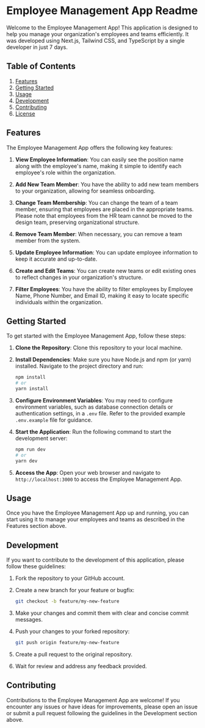# Employee Management App Readme

Welcome to the Employee Management App! This application is designed to help you manage your organization's employees and teams efficiently. It was developed using Next.js, Tailwind CSS, and TypeScript by a single developer in just 7 days.

## Table of Contents

1. [Features](#features)
2. [Getting Started](#getting-started)
3. [Usage](#usage)
4. [Development](#development)
5. [Contributing](#contributing)
6. [License](#license)

## Features

The Employee Management App offers the following key features:

1. **View Employee Information**: You can easily see the position name along with the employee's name, making it simple to identify each employee's role within the organization.

2. **Add New Team Member**: You have the ability to add new team members to your organization, allowing for seamless onboarding.

3. **Change Team Membership**: You can change the team of a team member, ensuring that employees are placed in the appropriate teams. Please note that employees from the HR team cannot be moved to the design team, preserving organizational structure.

4. **Remove Team Member**: When necessary, you can remove a team member from the system.

5. **Update Employee Information**: You can update employee information to keep it accurate and up-to-date.

6. **Create and Edit Teams**: You can create new teams or edit existing ones to reflect changes in your organization's structure.

7. **Filter Employees**: You have the ability to filter employees by Employee Name, Phone Number, and Email ID, making it easy to locate specific individuals within the organization.

## Getting Started

To get started with the Employee Management App, follow these steps:

1. **Clone the Repository**: Clone this repository to your local machine.

2. **Install Dependencies**: Make sure you have Node.js and npm (or yarn) installed. Navigate to the project directory and run:

   ```bash
   npm install
   # or
   yarn install
   ```

3. **Configure Environment Variables**: You may need to configure environment variables, such as database connection details or authentication settings, in a `.env` file. Refer to the provided example `.env.example` file for guidance.

4. **Start the Application**: Run the following command to start the development server:

   ```bash
   npm run dev
   # or
   yarn dev
   ```

5. **Access the App**: Open your web browser and navigate to `http://localhost:3000` to access the Employee Management App.

## Usage

Once you have the Employee Management App up and running, you can start using it to manage your employees and teams as described in the Features section above.

## Development

If you want to contribute to the development of this application, please follow these guidelines:

1. Fork the repository to your GitHub account.

2. Create a new branch for your feature or bugfix:

   ```bash
   git checkout -b feature/my-new-feature
   ```

3. Make your changes and commit them with clear and concise commit messages.

4. Push your changes to your forked repository:

   ```bash
   git push origin feature/my-new-feature
   ```

5. Create a pull request to the original repository.

6. Wait for review and address any feedback provided.

## Contributing

Contributions to the Employee Management App are welcome! If you encounter any issues or have ideas for improvements, please open an issue or submit a pull request following the guidelines in the Development section above.
